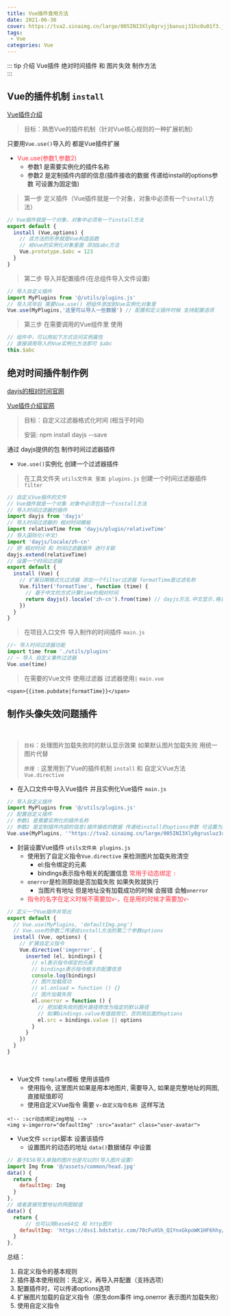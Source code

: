 ```yaml
---
title: Vue插件食用方法 
date: 2021-06-30
cover: https://tva2.sinaimg.cn/large/005INI3Xly8grvjjbanusj31hc0u01f3.jpg
tags:
 - Vue
categories: Vue
---
```


::: tip 介绍
Vue插件 绝对时间插件 和 图片失效 制作方法 <br>
:::

<!-- more -->

## Vue的插件机制 `install`

[Vue插件介绍](https://v3.cn.vuejs.org/guide/plugins.html#%E6%8F%92%E4%BB%B6)

> 目标：熟悉Vue的插件机制（针对Vue核心规则的一种扩展机制）

只要用`Vue.use()`导入的 都是Vue插件扩展

* <font color = #ff3040>Vue.use(参数1,参数2)</font>
  * 参数1 是需要实例化的插件名称
  * 参数2 是定制插件内部的信息(插件接收的数据 传递给install的options参数 可设置为固定值)

> 第一步 定义插件（Vue插件就是一个对象，对象中必须有一个`install`方法）

```js
// Vue插件就是一个对象，对象中必须有一个install方法
export default {
  install (Vue,options) {
    // 该方法的形参就是Vue构造函数 
    // 给Vue的实例化对象里面 添加$abc方法
    Vue.prototype.$abc = 123
  }
}
```

>第二步 导入并配置插件(在总组件导入文件设置)

```js
// 导入自定义插件
import MyPlugins from '@/utils/plugins.js'
// 导入完毕后 需要Vue.use() 把组件添加到Vue实例化对象里
Vue.use(MyPlugins,'这里可以导入一些数据') // 配置和定义插件时候 支持配置选项
```

>第三步 在需要调用的Vue组件里 使用

```js
// 组件中，可以用如下方式访问实例属性 
// 直接调用导入的Vue实例化方法即可 $abc
this.$abc
```

## 绝对时间插件制作例

[dayjs的相对时间官网](https://dayjs.fenxianglu.cn/category/plugin.html#%E7%9B%B8%E5%AF%B9%E6%97%B6%E9%97%B4)

[Vue插件介绍官网](https://v3.cn.vuejs.org/guide/plugins.html#%E6%8F%92%E4%BB%B6)

> 目标：自定义过滤器格式化时间 (相当于时间)
>
> 安装: npm install dayjs --save

通过 dayjs提供的包 制作时间过滤器插件

- `Vue.use()`实例化 创建一个过滤器插件

> 在工具文件夹 `utils文件夹 里面 plugins.js` 创建一个时间过滤器插件`filter`

```js
// 自定义Vue插件的文件
// Vue插件就是一个对象 对象中必须包含一个install方法
// 导入时间过滤器的插件
import dayjs from 'dayjs'
// 导入时间过滤器的 相对时间模板
import relativeTime from 'dayjs/plugin/relativeTime'
// 导入国际化(中文)
import 'dayjs/locale/zh-cn'
// 把 相对时间 和 时间过滤器插件 进行关联
dayjs.extend(relativeTime)
// 设置一个时间过滤器
export default {
  install (Vue) {
    // 扩展日期格式化过滤器 添加一个filter过滤器 formatTime是过滤名称
    Vue.filter('formatTime', function (time) {
      // 基于中文的方式计算time的相对时间
      return dayjs().locale('zh-cn').from(time) // dayjs方法.中文显示.格式化时间
    })
  }
}

```

> 在项目入口文件 导入制作的时间插件 `main.js`

```js
//~ 导入时间过滤器功能
import time from './utils/plugins'
// ~ 导入 自定义事件过滤器
Vue.use(time)
```

> 在需要的Vue文件 使用过滤器 过滤器使用`|` `main.vue`

```vue
<span>{{item.pubdate|formatTime}}</span>
```

##  制作头像失效问题插件

<br>

> `目标`：处理图片加载失败时的默认显示效果 如果默认图片加载失败 用统一图片代替
>
> `原理 `:  这里用到了Vue的插件机制 `install` 和 自定义Vue方法 `Vue.directive`

* 在入口文件中导入Vue插件 并且实例化Vue插件 `main.js`

```js
// 导入自定义插件
import MyPlugins from '@/utils/plugins.js'
// 配置自定义插件
// 参数1 是需要实例化的插件名称
// 参数2 是定制插件内部的信息(插件接收的数据 传递给install的options参数 可设置为固定值)
Vue.use(MyPlugins, '"https://tva2.sinaimg.cn/large/005INI3Xly8grusluz3ruj30b40b4wfn.jpg"')
```

* 封装设置Vue插件 `utils文件夹 plugins.js`
  * 使用到了自定义指令`Vue.directive`  来检测图片加载失败清空
    * el:指令绑定的元素
    * bindings表示指令相关的配置信息 <font color = #ff3040>常用于动态绑定 `:`</font>
  * `onerror`是检测原始是否加载失败 如果失败就执行
    * 当图片有地址 但是地址没有加载成功的时候 会报错 会触`onerror`
  * <font color = #ff3040>指令的名字在定义时候不需要加v-，在是用的时候才需要加v-</font> 

```js
// 定义一个Vue插件并导出
export default {
  // Vue.use(MyPlugins, 'defaultImg.png')
  // Vue.use的参数二传递给install方法的第二个参数options
  install (Vue, options) {
    // 扩展自定义指令
    Vue.directive('imgerror', {
      inserted (el, bindings) {
        // el表示指令绑定的元素
        // bindings表示指令相关的配置信息
        console.log(bindings)
        // 图片加载成功
        // el.onload = function () {}
        // 图片加载失败
        el.onerror = function () {
          // 把加载失败的图片路径修改为指定的默认路径
          // 如果bindings.value有值就用它，否则用后面的options
          el.src = bindings.value || options
        }
      }
    })
  }
}

```

<br>

* Vue文件 `template`模板 使用该插件 
  * 使用指令, 这里图片如果是用本地图片, 需要导入, 如果是完整地址的网图, 直接赋值即可
  * 使用自定义Vue指令 需要 `v-自定义指令名称 `这样写法

```vue
<!-- :scr动态绑定img地址 -->
<img v-imgerror="defaultImg" :src="avatar" class="user-avatar">
```

* Vue文件 `script`脚本 设置该插件
  * 设置图片的动态的地址 `data()`数据储存 中设置

```js
// 基于ES6导入单独的图片也是可以的(导入图片设置)
import Img from '@/assets/common/head.jpg'
data() {
  return {
    defaultImg: Img
  }
},
// 或者直接完整地址的网图赋值
data() {
  return {
      // 也可以用base64位 和 http图片
    defaultImg: 'https://dss1.bdstatic.com/70cFuXSh_Q1YnxGkpoWK1HF6hhy/it/u=2344451607,2404623174&fm=111&gp=0.jpg'
  }
},
```

总结：

1. 自定义指令的基本规则
2. 插件基本使用规则：先定义，再导入并配置（支持选项）
3. 配置插件时，可以传递options选项
4. 扩展图片加载的自定义指令（原生dom事件 img.onerror 表示图片加载失败）
5. 使用自定义指令